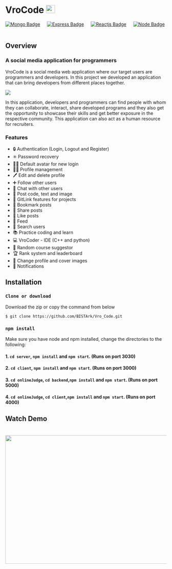 #  VroCode <img src="https://user-images.githubusercontent.com/40259745/150183306-2b9667cf-2230-4a5b-af51-3781ca6fefae.png " height="25px" width = "28px"/>
[![Mongo Badge](http://img.shields.io/badge/Database%20-MongoDB-darkgreen?style=for-the-badge&logo=mongodb)](https://www.mongodb.com/)
&emsp;
[![Express Badge](http://img.shields.io/badge/Server%20-Express-black?style=for-the-badge&logo=express)](https://expressjs.com/)
&emsp;
[![Reactjs Badge](http://img.shields.io/badge/Client%20-React-blue?style=for-the-badge&logo=react)](https://reactjs.org/)
&emsp;
[![Node Badge](http://img.shields.io/badge/Backend%20-Node-green?style=for-the-badge&logo=node.js)](https://nodejs.org/en/)
&emsp;

## Overview
### A social media application for programmers
VroCode is a social media web application where our target users are programmers and developers. In this project we developed an application that can bring developers from different places together.
<br>

<img src="https://user-images.githubusercontent.com/40259745/150280687-c7580d10-b1c8-4dae-b103-cd81fd93634b.png" border-radius="20px"/>

 

In this application, developers and programmers can find people with whom they can collaborate, interact, share developed programs and they also get the opportunity to showcase their skills and get better exposure in the respective community. This application can also act as a human resource for recruiters.

### Features
* 🔒 Authentication (Login, Logout and Register)
* ✳️ Password recovery
* 🙍‍♂️ Default avatar for new login
* 👨‍💻 Profile management
* 🖊️ Edit and delete profile
* ➕ Follow other users
* 💬 Chat with other users
* 🤳 Post code, text and image
* 🔗 GitLink features for projects
* 🔖 Bookmark posts
* 📲 Share posts
* 💓 Like posts
* 📰 Feed
* 🔎 Search users
* 📚 Practice coding and learn 
* 💻 VroCoder - IDE (C++ and python)
* 📑 Random course suggestor 
* 🏆 Rank system and leaderboard
* 📸 Change profile and cover images
* 🔔 Notifications



## Installation
### `Clone or download`
Download the zip or copy the command from below
``` terminal
$ git clone https://github.com/BISTArk/Vro_Code.git
```
### `npm install`
Make sure you have node and npm installed, change the directories to the following:
#### 1. `cd server`,  `npm install` and  `npm start`. (Runs on port 3030)
#### 2. `cd client`, `npm install` and `npm start`. (Runs on port 3000)
#### 3. `cd onlineJudge`, `cd backend`,`npm install` and `npm start`. (Runs on port 5000)
#### 4. `cd onlineJudge`, `cd client`,`npm install` and `npm start`. (Runs on port 4000)

## Watch Demo

# <a href="https://drive.google.com/file/d/11l-Pl86BqOASVXCe6NB8r6zF9wdRIEux/view"><img src="https://user-images.githubusercontent.com/40259745/150282924-be6113d1-a0d0-40b4-a259-6405bdd13a07.png"  height="400px" width = " 700px"></a>

